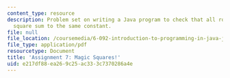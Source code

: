 ```yaml
---
content_type: resource
description: Problem set on writing a Java program to check that all rows in a magic
  square sum to the same constant.
file: null
file_location: /coursemedia/6-092-introduction-to-programming-in-java-january-iap-2010/e217df88ea269c25ac333c7370286a4e_MIT6_092IAP10_assn07.pdf
file_type: application/pdf
resourcetype: Document
title: 'Assignment 7: Magic Squares!'
uid: e217df88-ea26-9c25-ac33-3c7370286a4e
---
```


